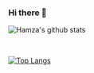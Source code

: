 ### Hi there 👋

![Hamza's github stats](https://github-readme-stats.vercel.app/api?username=hackerhgl&include_all_commits=true&count_private=true&show_icons=true&line_height=20&theme=radical)

<br />

[![Top Langs](https://github-readme-stats.vercel.app/api/top-langs/?username=hackerhgl&count_private=true&layout=compact&text_color=daf7dc&bg_color=151515)](https://github.com/hackerhgl/github-readme-stats)
